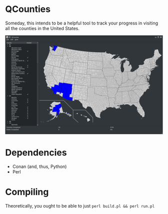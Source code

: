 QCounties
=========
Someday, this intends to be a helpful tool to track your progress in visiting
all the counties in the United States.

![Screenshot](screenshot.png)

Dependencies
============
* Conan (and, thus, Python)
* Perl

Compiling
=========
Theoretically, you ought to be able to just `perl build.pl && perl run.pl`
